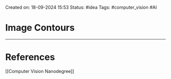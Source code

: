 Created on: 18-09-2024 15:53
Status: #idea
Tags: #computer_vision #AI 
# Image Contours




-----------------
# References
[[Computer Vision Nanodegree]]